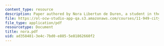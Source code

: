 ```yaml
---
content_type: resource
description: Paper authored by Nora Libertun de Duren, a student in the course.
file: https://ol-ocw-studio-app-qa.s3.amazonaws.com/courses/11-949-city-visions-past-and-future-spring-2004/ad3584813e4c7bd0e8855e81862660f2_nora.pdf
file_type: application/pdf
resourcetype: Document
title: nora.pdf
uid: ad358481-3e4c-7bd0-e885-5e81862660f2
---
```

